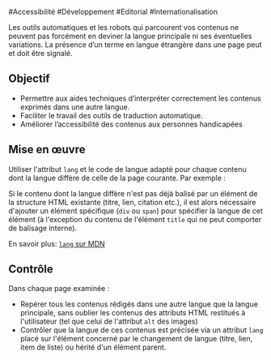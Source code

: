 
#Accessibilité #Développement #Editorial #Internationalisation

Les outils automatiques et les robots qui parcourent vos contenus ne peuvent pas forcément en deviner la langue principale ni ses éventuelles variations. La présence d’un terme en langue étrangère dans une page peut et doit être signalé.

Objectif
--------

*   Permettre aux aides techniques d’interpréter correctement les contenus exprimés dans une autre langue.
*   Faciliter le travail des outils de traduction automatique.
*   Améliorer l’accessibilité des contenus aux personnes handicapées

Mise en œuvre
-------------

Utiliser l'attribut `lang` et le code de langue adapté pour chaque contenu dont la langue diffère de celle de la page courante. Par exemple : <title lang="en">`Open quality standards`</title>

Si le contenu dont la langue diffère n'est pas déjà balisé par un élément de la structure HTML existante (titre, lien, citation etc.), il est alors nécessaire d'ajouter un élément spécifique (`div` ou `span`) pour spécifier la langue de cet élément (à l'exception du contenu de l'élément `title` qui ne peut comporter de balisage interne).

En savoir plus: [`lang` sur MDN](https://developer.mozilla.org/fr/docs/Web/HTML/Attributs_universels/lang)

Contrôle
--------

Dans chaque page examinée :

*   Repérer tous les contenus rédigés dans une autre langue que la langue principale, sans oublier les contenus des attributs HTML restitués à l'utilisateur (tel que celui de l'attribut `alt` des images)
*   Contrôler que la langue de ces contenus est précisée via un attribut `lang` placé sur l'élément concerné par le changement de langue (titre, lien, item de liste) ou hérité d'un élément parent.
